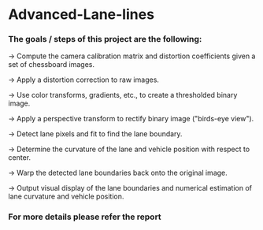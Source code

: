 # Advanced-Lane-lines
### The goals / steps of this project are the following:
-> Compute the camera calibration matrix and distortion coefficients given a set of
chessboard images.

-> Apply a distortion correction to raw images.

-> Use color transforms, gradients, etc., to create a thresholded binary image.

-> Apply a perspective transform to rectify binary image ("birds-eye view").

-> Detect lane pixels and fit to find the lane boundary.

-> Determine the curvature of the lane and vehicle position with respect to center.

-> Warp the detected lane boundaries back onto the original image.

-> Output visual display of the lane boundaries and numerical estimation of lane
curvature and vehicle position.


### For more details please refer the report
